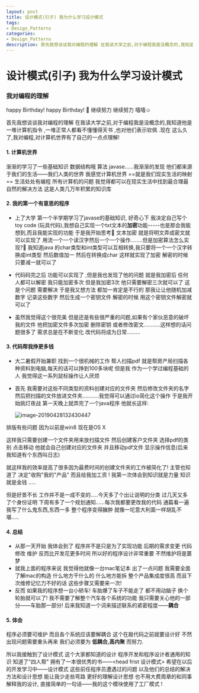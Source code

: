```yaml
---
layout: post
title: 设计模式(引子) 我为什么学习设计模式
tags:
- Design_Patterns
categories:
- Design_Patterns
description: 首先我想谈谈我对编程的理解 在我读大学之前,对于编程我是没概念的,我知道他是一堆计算机指令 ,一堆正常人都看不懂懂得天书 ,也对他们表示钦佩 .现在 这么久了,我对编程,对计算机世界有了自己的一点点理解
---
```




# 设计模式(引子) 我为什么学习设计模式


### 我对编程的理解

happy Birthday!   happy Birthday!  🎂 继续努力 继续努力 嘻嘻☺️ 

首先我想谈谈我对编程的理解 在我读大学之前,对于编程我是没概念的,我知道他是一堆计算机指令 ,一堆正常人都看不懂懂得天书 ,也对他们表示钦佩 .现在 这么久了,我对编程,对计算机世界有了自己的一点点理解!

#### 1. 计算机世界

渐渐的学习了一些基础知识 数据结构哦 算法 javase……我渐渐的发现 他们都来源于我们的生活——我们人类的世界 我感觉计算机世界 ==就是我们现实生活的映射==	生活处处有编程    所有计算机的问题 我觉得都可以在现实生活中找到最合理最自然的解决方法 这是人类几万年积累的知识库 

#### 2. 我的第一个有意思的程序

- 上了大学 第一个半学期学习了javase的基础知识, 好奇心下 我决定自己写个toy code (玩具代码),我想自己实现一个txt文本的**加密**功能-----也是那会我能想到,而且我能实现的功能 于是我开始思考🤔	文本加密 就是将明文弄成密文就可以实现了 用流一个一个读汉字然后一个一个操作........但是加密算法怎么实现?🤔	我知道java 的char类型和int类型可以互相转换,我只要将一个一个汉字转换成int类型 然后数值加一 然后在转换成char 这样就实现了加密 解密的时候只要减一就可以了

- 代码码完之后 功能可以实现了 ,但是我也发现了他的问题 就是我加密后 任何人都可以解密 我只能加密多次 但是我加密3次 他只需要解密三次就可以了 这是个问题 需要解决 于是我又想方法  都加一肯定是不行的 那我让让他随机加减数字 记录这些数字 然后生成一个密钥文件 解密的时候 用这个密钥文件解密就可以了

- 虽然我觉得这个很完美 但是还是有些很严重的问题,如果有个家伙恶意的破坏我的文件 他把加密文件多次加密 删除密钥 或者修改密文...........这样想的话问题很多了 需求总是在不断变化 改代码将成为日常.........

#### 3. 代码帮我挣更多钱

- 大二暑假开始兼职 找到一个很机械的工作 帮人扫描pdf 就是帮房产局扫描各种资料到电脑,每天的话可以挣到100多块呢 但是我 作为一个学过编程基础的人 我觉得这一系列鼠标操作让人厌烦

- 首先 我需要对这些不同类型的资料创建对应的文件夹 然后修改文件夹的名字 然后把扫描的文件放进文件夹...........我觉得可以通过io简化这个操作 于是我开始挑灯夜战 第一天晚上就弄完了一个java程序 他就长这样:

  ![image-20190428132430447]({{site.url}}/mkpicture/image-20190428132430447.png)

排版有些问题 因为以前是win8 现在是OS X

这样我只需要创建一个文件夹用来放扫描文件 然后创建客户文件夹 选择pdf的类别 点击移动 他就会自己创建对应的文件夹 并且移动pdf文件 显示操作信息(后来我知道有个东西叫日志)

就这样我的效率提高了很多因为最费时间的创建文件夹的工作被简化了! 主管也知道了 决定"收购"我的"产品" 而且给我加工资 ! 我第一次体会到知识就是力量 知识就是金钱 …..

但是好景不长 工作并不是一成不变的.....今天多了个出让说明的分类 过几天又多了个身份证明 下周有多了一个规划通知......每次我都要更改我的代码 通篇看一遍我写了什么鬼东西,东西一多 整个程序变得臃肿 就像一坨意大利面一样胡乱不堪.....

#### 4. 总结

- 从那一天开始 我体会到了 程序并不是只是为了实现功能 后期的需求变更 代码修改 维护  反而比开发花更多时间 所以好的程序设计非常重要 不然维护将是噩梦
- 就我上面的程序来说 我觉得他就像一台mac笔记本 出了一点问题 我需要全面了解mac的构造 什么地方干什么的 什么地方能拆 整个产品集成度很高 而且下次维修记忆力不好的话 这些步骤又需要来一次!
- 反而 如果我的程序想一台小轿车! 车胎爆了车子不能走了 都不用动脑子 换个轮胎就可以了! 我不需要了解整个汽车各个系统的功能 我只需要关心他的一部分——车胎那一部分! 后来我知道一个词来描述联系的紧密程度——**耦合**



#### 5. 体会

程序必须要可维护 而且各个系统应该要解耦合 这个在敲代码之前就要设计好 不然出现问题需要重头再来 我们必须要为 **低耦合,高内聚** 而努力.

所以我接触到了设计模式 这个大家都知道的设计 程序开发和程序设计者通用的知识   知道了"四人帮"    拥有了一本很优秀的书——<head frist 设计模式> 希望在以后的开发学习中——设计模式 这些前任程序员遭遇过的问题 以及他们的总结的解决方法和设计思想 能让我少走些弯路 更好的理解设计思想 也不用大费周章的和同事解释我的设计, 直接简单的一句话——我的这个模块使用了工厂模式 !